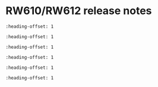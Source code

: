 # RW610/RW612 release notes


```{include} ../topics/package_information_06.md
:heading-offset: 1
```

```{include} ../topics/version_information_06.md
:heading-offset: 1
```

```{include} ../topics/host_platform_06.md
:heading-offset: 1
```

```{include} ../topics/wireless_certification.md
:heading-offset: 1
```

```{include} ../topics/wi-fi_throughput_06.md
:heading-offset: 1
```

```{include} ../topics/known_issues_06.md
:heading-offset: 1
```

